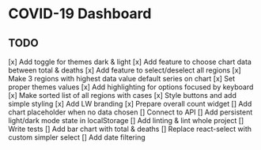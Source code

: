 # COVID-19 Dashboard

## TODO

[x] Add toggle for themes dark & light
[x] Add feature to choose chart data between total & deaths
[x] Add feature to select/deselect all regions
[x] Make 3 regions with highest data value default series on chart
[x] Set proper themes values
[x] Add highlighting for options focused by keyboard
[x] Make sorted list of all regions with cases
[x] Style buttons and add simple styling
[x] Add LW branding
[x] Prepare overall count widget
[] Add chart placeholder when no data chosen
[] Connect to API
[] Add persistent light/dark mode state in localStorage
[] Add linting & lint whole project
[] Write tests
[] Add bar chart with total & deaths
[] Replace react-select with custom simpler select
[] Add date filtering
